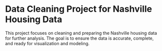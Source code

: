 # Data Cleaning Project for Nashville Housing Data
This project focuses on cleaning and preparing the Nashville housing data for further analysis. The goal is to ensure the data is accurate, complete, and ready for visualization and modeling.
